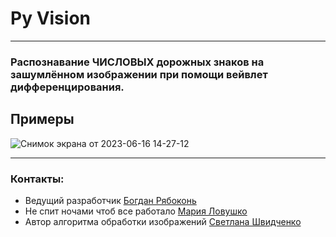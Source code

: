 # Py Vision
___
### Распознавание ЧИСЛОВЫХ дорожных знаков на зашумлённом изображении при помощи вейвлет дифференцирования.

## Примеры

![Снимок экрана от 2023-06-16 14-27-12](https://github.com/socloseeee/Traffic-Sign-Detection/assets/65871712/24cb372e-2529-4ce0-b783-5931129746ba)

___

### Контакты:

* Ведущий разработчик [Богдан Рябоконь](https://github.com/socloseeee)
* Не спит ночами чтоб все работало [Мария Ловушко](https://github.com/MariaLov)
* Автор алгоритма обработки изображений [Светлана Швидченко](https://donstu.ru/structure/cadre/shvidchenko-svetlana-aleksandrovna/)
